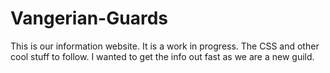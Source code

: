 # Vangerian-Guards
This is our information website.  It is a work in progress.  The CSS and other cool stuff to follow. I wanted to get the info out fast as we are a new guild.
